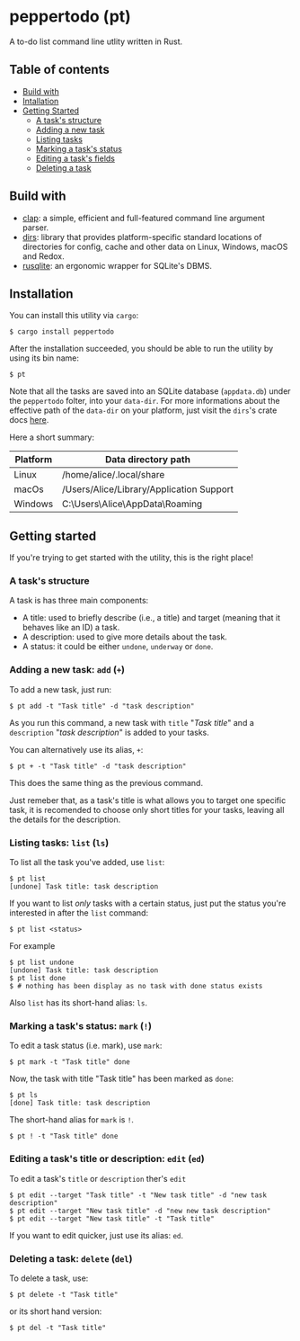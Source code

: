 # peppertodo (pt)
A to-do list command line utlity written in Rust.

## Table of contents
- [Build with](#build-with)
- [Intallation](#installation)
- [Getting Started](#getting-started)
    - [A task's structure](#a-tasks-structure)
    - [Adding a new task](#adding-a-new-task-add-)
    - [Listing tasks](#listing-tasks-list-ls)
    - [Marking a task's status](#marking-a-tasks-status-mark-)
    - [Editing a task's fields](#editing-a-tasks-title-or-description-edit-ed)
    - [Deleting a task](#deleting-a-task-delete-del)

## Build with
- [clap](https://crates.io/crates/clap): a simple, efficient and full-featured command line argument parser.
- [dirs](https://crates.io/crates/dirs): library that provides platform-specific standard locations of directories for config, cache and other data on Linux, Windows, macOS and Redox.
- [rusqlite](https://crates.io/crates/rusqlite): an ergonomic wrapper for SQLite's DBMS.

## Installation
You can install this utility via `cargo`:
    
    $ cargo install peppertodo

After the installation succeeded, you should be able to run the utility by using its bin name:

    $ pt 

Note that all the tasks are saved into an SQLite database (`appdata.db`) under the `peppertodo` folter, into your `data-dir`. For more informations about the effective path of the `data-dir` on your platform, just visit the `dirs`'s crate docs [here](https://docs.rs/dirs/5.0.1/dirs/fn.data_dir.html).

Here a short summary:

| Platform | Data directory path                      |
|----------|------------------------------------------|
| Linux    | /home/alice/.local/share                 |
| macOs    | /Users/Alice/Library/Application Support |
| Windows  | C:\Users\Alice\AppData\Roaming           |

## Getting started
If you're trying to get started with the utility, this is the right place!

### A task's structure

A task is has three main components:
- A title: used to briefly describe (i.e., a title) and target (meaning that it behaves like an ID) a task.
- A description: used to give more details about the task.
- A status: it could be either `undone`, `underway` or `done`.

### Adding a new task: `add` (`+`)
To add a new task, just run:

    $ pt add -t "Task title" -d "task description"

As you run this command, a new task with `title` "_Task title_" and a `description`
"_task description_" is added to your tasks. 

You can alternatively use its alias, `+`:

    $ pt + -t "Task title" -d "task description"

This does the same thing as the previous command.

Just remeber that, as a task's title is what allows you to target one specific task, it is recomended to choose only short titles for your tasks, leaving all the details for the description.

### Listing tasks: `list` (`ls`)
To list all the task you've added, use `list`:

    $ pt list
    [undone] Task title: task description

If you want to list _only_ tasks with a certain status, just put the status you're interested in after the `list` command:

    $ pt list <status>

For example

    $ pt list undone
    [undone] Task title: task description
    $ pt list done
    $ # nothing has been display as no task with done status exists

Also `list` has its short-hand alias: `ls`.

### Marking a task's status: `mark` (`!`)
To edit a task status (i.e. mark), use `mark`:

    $ pt mark -t "Task title" done

Now, the task with title "Task title" has been marked as `done`:

    $ pt ls
    [done] Task title: task description

The short-hand alias for `mark` is `!`.

    $ pt ! -t "Task title" done

### Editing a task's title or description: `edit` (`ed`)
To edit a task's `title` or `description` ther's `edit`

    $ pt edit --target "Task title" -t "New task title" -d "new task description"
    $ pt edit --target "New task title" -d "new new task description"
    $ pt edit --target "New task title" -t "Task title"

If you want to edit quicker, just use its alias: `ed`.

### Deleting a task: `delete` (`del`)
To delete a task, use:

    $ pt delete -t "Task title"

or its short hand version:

    $ pt del -t "Task title"